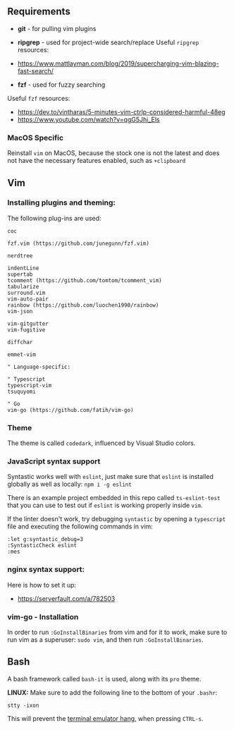 ## Requirements

* **git** - for pulling vim plugins

* **ripgrep** - used for project-wide search/replace
Useful `ripgrep` resources:
- https://www.mattlayman.com/blog/2019/supercharging-vim-blazing-fast-search/

* **fzf** - used for fuzzy searching

Useful `fzf` resources:
- https://dev.to/vintharas/5-minutes-vim-ctrlp-considered-harmful-48eg
- https://www.youtube.com/watch?v=qgG5Jhi_Els

### MacOS Specific

Reinstall `vim` on MacOS, because the stock one is not the latest and does not have the necessary features enabled, such as `+clipboard`

## Vim

### Installing plugins and theming:

The following plug-ins are used:
```
coc

fzf.vim (https://github.com/junegunn/fzf.vim)

nerdtree

indentLine
supertab
tcomment (https://github.com/tomtom/tcomment_vim)
tabularize
surround.vim
vim-auto-pair
rainbow (https://github.com/luochen1990/rainbow)
vim-json

vim-gitgutter
vim-fugitive

diffchar

emmet-vim

" Language-specific:

" Typescript
typescript-vim
tsuquyomi

" Go
vim-go (https://github.com/fatih/vim-go)
```

### Theme

The theme is called `codedark`, influenced by Visual Studio colors.

### JavaScript syntax support

Syntastic works well with `eslint`, just make sure that `eslint` is installed globally as well as locally: `npm i -g eslint`

There is an example project embedded in this repo called `ts-eslint-test` that you can use to test out if `eslint` is working properly inside `vim`.

If the linter doesn't work, try debugging `syntastic` by opening a `typescript` file and executing the following commands in vim:

```
:let g:syntastic_debug=3
:SyntasticCheck eslint
:mes
```

### nginx syntax support:

Here is how to set it up:
* https://serverfault.com/a/782503

### vim-go - Installation

In order to run `:GoInstallBinaries` from vim and for it to work, make sure to run vim as a superuser: `sudo vim`, and then run `:GoInstallBinaries`.

## Bash

A bash framework called `bash-it` is used, along with its `pro` theme.

**LINUX:** Make sure to add the following line to the bottom of your `.bashr`:
```
stty -ixon
```

This will prevent the [terminal emulator hang](https://unix.stackexchange.com/questions/72086/ctrl-s-hang-terminal-emulator), when pressing `CTRL-s`.
